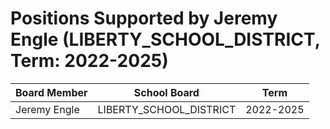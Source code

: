 # Positions Supported by Jeremy Engle (LIBERTY_SCHOOL_DISTRICT, Term: 2022-2025)

| Board Member | School Board | Term |
|--------------|--------------|------|
| Jeremy Engle | LIBERTY_SCHOOL_DISTRICT | 2022-2025 |


